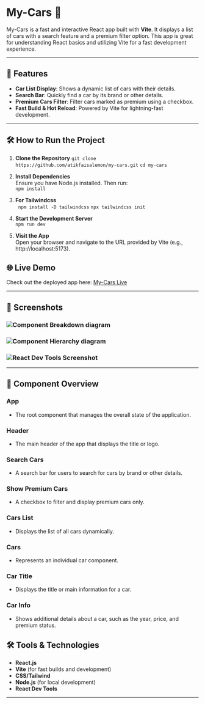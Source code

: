 # My-Cars 🚗

My-Cars is a fast and interactive React app built with **Vite**. It displays a list of cars with a search feature and a premium filter option. This app is great for understanding React basics and utilizing Vite for a fast development experience.

---

## 🚀 Features

- **Car List Display**: Shows a dynamic list of cars with their details.
- **Search Bar**: Quickly find a car by its brand or other details.
- **Premium Cars Filter**: Filter cars marked as premium using a checkbox.
- **Fast Build & Hot Reload**: Powered by Vite for lightning-fast development.

---

## 🛠️ How to Run the Project

1.  **Clone the Repository**
    `git clone https://github.com/atikfaisalemon/my-cars.git`
    `cd my-cars`
2.  **Install Dependencies**  
     Ensure you have Node.js installed. Then run:  
     `npm install`
3.  **For Tailwindcss**  
    ` npm install -D tailwindcss`
    `npx tailwindcss init`

4.  **Start the Development Server**  
    `npm run dev`
5.  **Visit the App**  
    Open your browser and navigate to the URL provided by Vite (e.g., http://localhost:5173).

## 🌐 Live Demo

Check out the deployed app here: [My-Cars Live](https://my-cars-one.vercel.app/)

---

## 📸 Screenshots

### ![Component Breakdown diagram](https://drive.google.com/file/d/1qbLxO5K9Zw3-Oe5CrKl_mKKJncs4v6Cw/view?usp=sharing)

### ![Component Hierarchy diagram](https://drive.google.com/file/d/1qbLxO5K9Zw3-Oe5CrKl_mKKJncs4v6Cw/view?usp=sharing)

### ![React Dev Tools Screenshot](https://drive.google.com/file/d/1_PQ8sy8BTg1al5zkorcOkE3hvISXbaoX/view?usp=sharing)

---

## 🧩 Component Overview

### **App**

- The root component that manages the overall state of the application.

### **Header**

- The main header of the app that displays the title or logo.

### **Search Cars**

- A search bar for users to search for cars by brand or other details.

### **Show Premium Cars**

- A checkbox to filter and display premium cars only.

### **Cars List**

- Displays the list of all cars dynamically.

### **Cars**

- Represents an individual car component.

### **Car Title**

- Displays the title or main information for a car.

### **Car Info**

- Shows additional details about a car, such as the year, price, and premium status.

## 🛠️ Tools & Technologies

- **React.js**
- **Vite** (for fast builds and development)
- **CSS/Tailwind**
- **Node.js** (for local development)
- **React Dev Tools**

---
